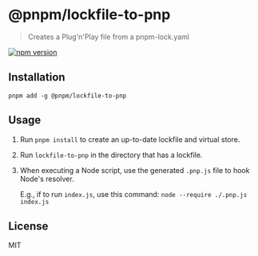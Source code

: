 # @pnpm/lockfile-to-pnp

> Creates a Plug'n'Play file from a pnpm-lock.yaml

[![npm version](https://img.shields.io/npm/v/@pnpm/lockfile-to-pnp.svg)](https://www.npmjs.com/package/@pnpm/lockfile-to-pnp)

## Installation

```
pnpm add -g @pnpm/lockfile-to-pnp
```

## Usage

1. Run `pnpm install` to create an up-to-date lockfile and virtual store.
1. Run `lockfile-to-pnp` in the directory that has a lockfile.
1. When executing a Node script, use the generated `.pnp.js` file to hook Node's resolver.

   E.g., if to run `index.js`, use this command: `node --require ./.pnp.js index.js`

## License 

MIT
